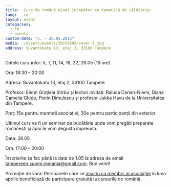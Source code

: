 ```yaml
---
title:  Curs de română nivel începător cu tematică de călătorie
lang:   ro
layout: event
categories:
  - ro
  - events
custom-date: "5. - 26.05.2015"
media:  /assets/events/20150505/cover-i.jpg
address: Suvantokatu 13, etaj 2, 33100 Tampere
---
```


Datele cursurilor: 5, 7, 11, 14, 18, 22, 26.05 (16 ore)

Ora: 18:30 – 20:00

Adresa: Suvantokatu 13, etaj 2, 33100 Tampere

Profesor: Elenn Grațiela Stirbu și lectori invitați: Raluca Cenan-Niemi, Diana Camelia Ghido, Florin Dimulescu și profesor Jukka Havu de la Universitatea din Tampere.

Preț: 15e pentru membrii asociației, 30e pentru participanții din exterior.

Ultimul curs va fi un seminar de bucătărie unde vom pregăti preparate românești și apoi le vom degusta împreună. 

Data: 26.05

Ora: 17:00 – 20:00

Înscrierile se fac până la data de 1.05 la adresa de email [tampereen.suomi.romania@gmail.com](mailto:tampereen.suomi.romania@gmail.com). Bun venit!

Promoție de vară: Persoanele care se [înscriu ca membrii ai asociației](/ro#join) în luna aprilie beneficiază de participare gratuită la cursurile de română.